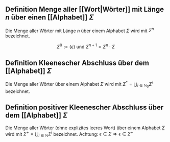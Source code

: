 ## Definition Menge aller [[Wort|Wörter]] mit Länge $n$ über einen [[Alphabet]] $\Sigma$

Die Menge aller Wörter mit Länge $n$ über einem Alphabet $\Sigma$ wird mit $\Sigma^n$ bezeichnet.

$$
\Sigma^0 := \{\epsilon\} \text{ und }
\Sigma^{n+1} = \Sigma^n \cdot \Sigma
$$

## Definition Kleenescher Abschluss über dem [[Alphabet]] $\Sigma$

Die Menge aller Wörter über einem Alphabet $\Sigma$ wird mit $\Sigma^* = \bigcup_{i \in \mathbb{N}_0} \Sigma^i$ bezeichnet.

## Definition positiver Kleenescher Abschluss über dem [[Alphabet]] $\Sigma$

Die Menge aller Wörter (ohne explizites leeres Wort) über einem Alphabet $\Sigma$ wird mit $\Sigma^+ = \bigcup_{i \in \mathbb{N}} \Sigma^i$ bezeichnet. Achtung: $\epsilon \in \Sigma \Rightarrow \epsilon \in \Sigma^+$
